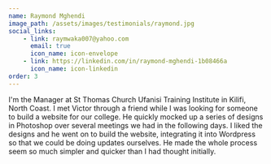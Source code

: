 ```yaml
---
name: Raymond Mghendi
image_path: /assets/images/testimonials/raymond.jpg
social_links:
    - link: raymwaka007@yahoo.com
      email: true
      icon_name: icon-envelope
    - link: https://linkedin.com/in/raymond-mghendi-1b08466a
      icon_name: icon-linkedin
order: 3
---
```

I'm the Manager at St Thomas Church Ufanisi Training Institute in Kilifi, North Coast. I met Victor through a friend while I was looking for someone to build a website for our college. He quickly mocked up a series of designs in Photoshop over several meetings we had in the following days. I liked the designs and he went on to build the website, integrating it into Wordpress so that we could be doing updates ourselves. He made the whole process seem so much simpler and quicker than I had thought initially.

